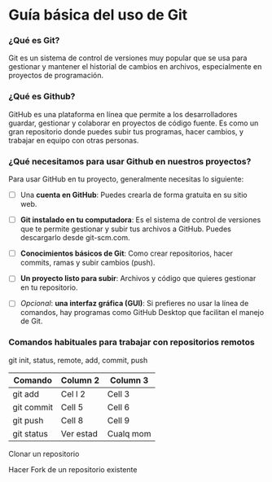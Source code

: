 # Guía básica del uso de Git

### ¿Qué es Git?
Git es un sistema de control de versiones muy popular que se usa para gestionar y mantener el historial de cambios en archivos, especialmente en proyectos de programación.

### ¿Qué es Github?
GitHub es una plataforma en línea que permite a los desarrolladores guardar, gestionar y colaborar en proyectos de código fuente. Es como un gran repositorio donde puedes subir tus programas, hacer cambios, y trabajar en equipo con otras personas.

### ¿Qué necesitamos para usar Github en nuestros proyectos?
Para usar GitHub en tu proyecto, generalmente necesitas lo siguiente:
- [ ] Una **cuenta en GitHub**: Puedes crearla de forma gratuita en su sitio web.
- [ ] **Git instalado en tu computadora**: Es el sistema de control de versiones que te permite gestionar y subir tus archivos a GitHub. Puedes descargarlo desde git-scm.com.
- [ ] **Conocimientos básicos de Git**: Como crear repositorios, hacer commits, ramas y subir cambios (push).
- [ ] **Un proyecto listo para subir**: Archivos y código que quieres gestionar en tu repositorio.
- [ ] *Opcional*: **una interfaz gráfica (GUI)**: Si prefieres no usar la línea de comandos, hay programas como GitHub Desktop que facilitan el manejo de Git.

  
### Comandos habituales para trabajar con repositorios remotos
git init, status, remote, add, commit, push

| Comando    | Column 2 | Column 3 |
|------------|----------|----------|
| git add    | Cel   l 2| Cell 3   |
| git commit | Cell 5   | Cell 6   |
| git push   | Cell 8   | Cell 9   |
| git status | Ver estad| Cualq mom|

Clonar un repositorio

Hacer Fork de un repositorio existente
